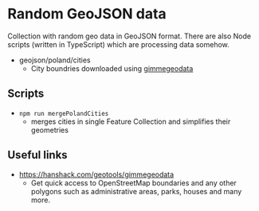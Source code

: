 # Random GeoJSON data

Collection with random geo data in GeoJSON format. There are also Node scripts (written in TypeScript) which are processing data somehow.

* geojson/poland/cities
  * City boundries downloaded using [gimmegeodata](hanshack.com/geotools/gimmegeodata)

## Scripts

* `npm run mergePolandCities`
  * merges cities in single Feature Collection and simplifies their geometries

## Useful links

* https://hanshack.com/geotools/gimmegeodata
  * Get quick access to OpenStreetMap boundaries and any other polygons such as administrative areas, parks, houses and many more.
